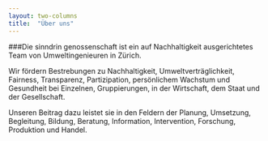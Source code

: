 ```yaml
---
layout: two-columns
title:  "Über uns"
---
```


###Die sinndrin genossenschaft ist ein auf Nachhaltigkeit ausgerichtetes Team von Umweltingenieuren in Zürich.

Wir fördern Bestrebungen zu Nachhaltigkeit, Umweltverträglichkeit, Fairness, Transparenz, Partizipation, persönlichem Wachstum und Gesundheit bei Einzelnen, Gruppierungen, in der Wirtschaft, dem Staat und der Gesellschaft.

Unseren Beitrag dazu leistet sie in den Feldern der Planung, Umsetzung, Begleitung, Bildung, Beratung, Information, Intervention, Forschung, Produktion und Handel.